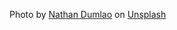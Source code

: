 Photo by <a href="https://unsplash.com/@nate_dumlao?utm_source=unsplash&utm_medium=referral&utm_content=creditCopyText">Nathan Dumlao</a> on <a href="https://unsplash.com/photos/KixfBEdyp64?utm_source=unsplash&utm_medium=referral&utm_content=creditCopyText">Unsplash</a>
  
